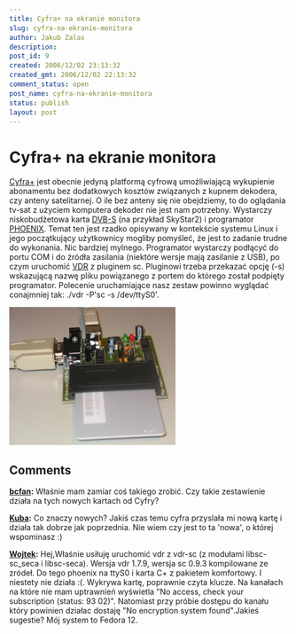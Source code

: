 ```yaml
---
title: Cyfra+ na ekranie monitora
slug: cyfra-na-ekranie-monitora
author: Jakub Zalas
description: 
post_id: 9
created: 2006/12/02 23:13:32
created_gmt: 2006/12/02 22:13:32
comment_status: open
post_name: cyfra-na-ekranie-monitora
status: publish
layout: post
---
```


<!--Cyfra+ jest obecnie jedyną platformą cyfrową umożliwiającą wykupienie abonamentu bez dodatkowych kosztów związanych z kupnem dekodera, czy anteny satelitarnej. O ile bez anteny się nie obejdziemy, to do oglądania tv-sat z użyciem komputera dekoder nie jest nam potrzebny. Wystarczy niskobudżetowa karta DVB-S (na przykład SkyStar2) i programator PHOENIX.-->

# Cyfra+ na ekranie monitora

[Cyfra+](http://www.cyfraplus.pl/) jest obecnie jedyną platformą cyfrową umożliwiającą wykupienie abonamentu bez dodatkowych kosztów związanych z kupnem dekodera, czy anteny satelitarnej. O ile bez anteny się nie obejdziemy, to do oglądania tv-sat z użyciem komputera dekoder nie jest nam potrzebny. Wystarczy niskobudżetowa karta [DVB-S](http://pl.wikipedia.org/wiki/Karta_dvb-s) (na przykład SkyStar2) i programator [PHOENIX](http://allegro.pl/search.php?string=phoenix&category=18). Temat ten jest rzadko opisywany w kontekście systemu Linux i jego początkujący użytkownicy mogliby pomyśleć, że jest to zadanie trudne do wykonania. Nic bardziej mylnego. Programator wystarczy podłącyć do portu COM i do źródła zasilania (niektóre wersje mają zasilanie z USB), po czym uruchomić [VDR](http://www.cadsoft.de/vdr/) z pluginem sc. Pluginowi trzeba przekazać opcję (-s) wskazującą nazwę pliku powiązanego z portem do którego został podpięty programator. Polecenie uruchamiające nasz zestaw powinno wyglądać conajmniej tak: ./vdr -P'sc -s /dev/ttyS0'. 

![Phoenix](/uploads/wp/2009/04/phoenix-300x249.png)

## Comments

**[bcfan](#2971 "2009-06-25 12:21:51"):** Właśnie mam zamiar coś takiego zrobić. Czy takie zestawienie działa na tych nowych kartach od Cyfry?

**[Kuba](#2974 "2009-06-30 10:16:07"):** Co znaczy nowych? Jakiś czas temu cyfra przyslała mi nową kartę i działa tak dobrze jak poprzednia. Nie wiem czy jest to ta 'nowa', o której wspominasz :)

**[Wojtek](#2986 "2010-03-05 11:05:17"):** Hej,Właśnie usiłuję uruchomić vdr z vdr-sc (z modułami libsc-sc_seca i libsc-seca). Wersja vdr 1.7.9, wersja sc 0.9.3 kompilowane ze zródeł. Do tego phoenix na ttyS0 i karta C+ z pakietem komfortowy. I niestety nie działa :(. Wykrywa kartę, poprawnie czyta klucze. Na kanałach na które nie mam uptrawnień wyświetla "No access, check your subscription (status: 93 02)". Natomiast przy próbie dostępu do kanału który powinien działac dostaję "No encryption system found".Jakieś sugestie? Mój system to Fedora 12.

